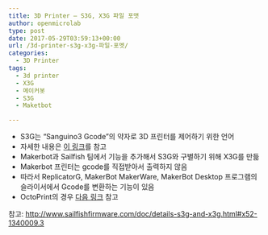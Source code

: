 ```yaml
---
title: 3D Printer – S3G, X3G 파일 포맷
author: openmicrolab
type: post
date: 2017-05-29T03:59:13+00:00
url: /3d-printer-s3g-x3g-파일-포멧/
categories:
  - 3D Printer
tags:
  - 3d printer
  - X3G
  - 메이커봇
  - S3G
  - Maketbot

---
```

  * S3G는 &#8220;Sanguino3 Gcode&#8221;의 약자로 3D 프린터를 제어하기 위한 언어
  * 자세한 내용은 <a href="https://github.com/makerbot/s3g/blob/master/doc/s3gProtocol.md" target="_blank" rel="noopener noreferrer">이 링크</a>를 참고
  * Makerbot과 Sailfish 팀에서 기능을 추가해서 S3G와 구별하기 위해 X3G를 만듦
  * Makerbot 프린터는 gcode를 직접받아서 출력하지 않음
  * 따라서 ReplicatorG, MakerBot MakerWare, MakerBot Desktop 프로그램의 슬라이서에서 Gcode를 변환하는 기능이 있음
  * OctoPrint의 경우 <a href="https://github.com/markwal/OctoPrint-GPX/blob/master/README.md" target="_blank" rel="noopener noreferrer">다음 링크</a> 참고

참고: <a href="http://www.sailfishfirmware.com/doc/details-s3g-and-x3g.html#x52-1340009.3" target="_blank" rel="noopener noreferrer">http://www.sailfishfirmware.com/doc/details-s3g-and-x3g.html#x52-1340009.3</a>